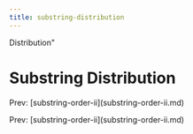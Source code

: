 ```yaml
---
title: substring-distribution
---
```


Distribution\"

# Substring Distribution

Prev:
\[substring-order-ii](substring-order-ii.md)

Prev:
\[substring-order-ii](substring-order-ii.md)
